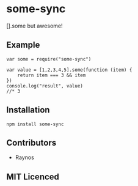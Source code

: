 # some-sync

[].some but awesome!

## Example

```
var some = require("some-sync")

var value = [1,2,3,4,5].some(function (item) {
    return item === 3 && item
})
console.log("result", value)
//* 3
```

## Installation

`npm install some-sync`

## Contributors

 - Raynos

## MIT Licenced
